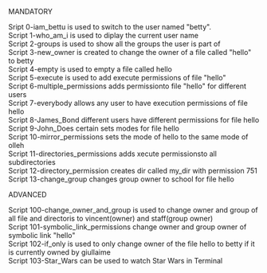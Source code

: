 MANDATORY<br>

Sript 0-iam_bettu is used to switch to the user named "betty".<br>
Script 1-who_am_i is used to diplay the current user name<br>
Script 2-groups is used to show all the groups the user is part of<br>
Script 3-new_owner is created to change the owner of a file called "hello" to betty<br>
Script 4-empty is used to empty a file called hello<br>
Script 5-execute is used to add execute permissions of file "hello"<br>
Script 6-multiple_permissions adds permissionto file "hello" for different users<br>
Script 7-everybody allows any user to have execution permissions of file hello<br>
Script 8-James_Bond different users have different permissions for file hello<br>
Script 9-John_Does certain sets modes for file hello<br>
Script 10-mirror_permissions sets the mode of hello to the same mode of olleh<br>
Script 11-directories_permissions adds xecute permissionsto all subdirectories<br>
Script 12-directory_permission creates dir called my_dir with permission 751<br>
Script 13-change_group changes group owner to school for file hello<br>

ADVANCED<br>

Script 100-change_owner_and_group is used to change owner and group of all file and directoris to vincent(owner) and staff(group owner)<br>
Script 101-symbolic_link_permissions change owner and group owner of symbolic link "hello"<br>
Script 102-if_only is used to only change owner of the file hello to betty if it is currently owned by giullaime<br>
Script 103-Star_Wars can be used to watch Star Wars in Terminal<br>
